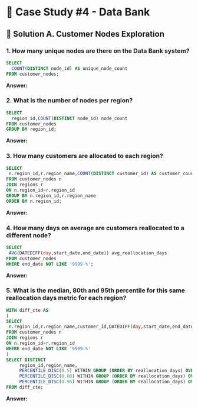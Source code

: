 # 💸 Case Study #4 - Data Bank

## 📝 Solution A. Customer Nodes Exploration

### 1. How many unique nodes are there on the Data Bank system?

````sql
SELECT 
  COUNT(DISTINCT node_id) AS unique_node_count
FROM customer_nodes;
````
**Answer:**

### 2. What is the number of nodes per region?

````sql
SELECT 
  region_id,COUNT(DISTINCT node_id) node_count
FROM customer_nodes
GROUP BY region_id;
 ````
 
 **Answer:**
 
 ### 3. How many customers are allocated to each region?
 
 ````sql
 SELECT 
  n.region_id,r.region_name,COUNT(DISTINCT customer_id) AS customer_count
 FROM customer_nodes n
 JOIN regions r
 ON n.region_id=r.region_id
 GROUP BY n.region_id,r.region_name
 ORDER BY n.region_id;
 ````
 
 **Answer:**
 
 ### 4. How many days on average are customers reallocated to a different node?
 
 ````sql
 SELECT 
  AVG(DATEDIFF(day,start_date,end_date)) avg_reallocation_days
 FROM customer_nodes
 WHERE end_date NOT LIKE '9999-%';
 ````
 
 **Answer:**
 
 ### 5. What is the median, 80th and 95th percentile for this same reallocation days metric for each region?
 
 ````sql
 WITH diff_cte AS
 (
 SELECT 
  n.region_id,r.region_name,customer_id,DATEDIFF(day,start_date,end_date) AS reallocation_days
 FROM customer_nodes n
 JOIN regions r
 ON n.region_id=r.region_id
 WHERE end_date NOT LIKE '9999-%'
 )
 SELECT DISTINCT 
      region_id,region_name,
	  PERCENTILE_DISC(0.5) WITHIN GROUP (ORDER BY reallocation_days) OVER( PARTITION BY region_id) AS median,
	  PERCENTILE_DISC(0.80) WITHIN GROUP (ORDER BY reallocation_days) OVER( PARTITION BY region_id) AS percentile_80th,
	  PERCENTILE_DISC(0.95) WITHIN GROUP (ORDER BY reallocation_days) OVER( PARTITION BY region_id) AS percentile_95th
 FROM diff_cte;
 ````
 
 **Answer:**

